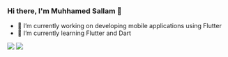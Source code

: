 ### Hi there, I'm Muhhamed Sallam 👋

- 🔭 I’m currently working on developing mobile applications using Flutter
- 🌱 I’m currently learning Flutter and Dart
 <img src="https://github-readme-stats.vercel.app/api?username=muhhammdsallam">
 <img src="https://github-readme-stats.vercel.app/api/top-langs/?username=muhhammdsallam&layout=compact">
